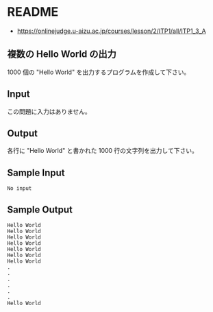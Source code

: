 # README
- <https://onlinejudge.u-aizu.ac.jp/courses/lesson/2/ITP1/all/ITP1_3_A>
## 複数の Hello World の出力
1000 個の "Hello World" を出力するプログラムを作成して下さい。
## Input
この問題に入力はありません。
## Output
各行に "Hello World" と書かれた 1000 行の文字列を出力して下さい。
## Sample Input
```
No input
```
## Sample Output
```
Hello World
Hello World
Hello World
Hello World
Hello World
Hello World
Hello World
.
.
.
.
.
.
Hello World
```
